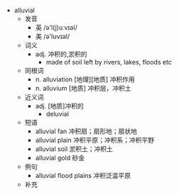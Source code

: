 - alluvial
  - 发音
    - 英 /ə'l(j)uːvɪəl/
    - 美 /ə'lʊvɪəl/
  - 词义
    - adj. 冲积的,淤积的
      - made of soil left by rivers, lakes, floods etc
  - 同根词
    - n. alluviation [地理][地质] 冲积作用
    - n. alluvium [地质] 冲积层，冲积土
  - 近义词
    - adj. [地质]冲积的
      - deluvial
  - 短语
    - alluvial fan 冲积扇；扇形地；扇状地
    - alluvial plain 冲积平原；冲积系；冲积平野
    - alluvial soil 淤积土；冲积土
    - alluvial gold 砂金
  - 例句
    - alluvial flood plains 冲积泛滥平原
  - 补充